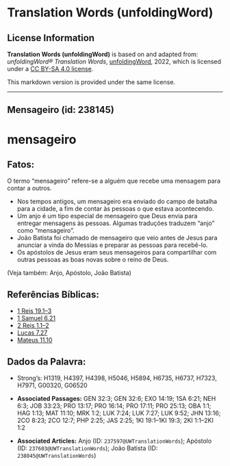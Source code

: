 # Translation Words (unfoldingWord)

## License Information

**Translation Words (unfoldingWord)** is based on and adapted from: _unfoldingWord® Translation Words_, [unfoldingWord](https://unfoldingword.org/utw), 2022, which is licensed under a [CC BY-SA 4.0 license](https://creativecommons.org/licenses/by-sa/4.0/legalcode.en).

This markdown version is provided under the same license.



--------------------------------

## Mensageiro (id: 238145)

mensageiro
==========

Fatos:
------

O termo “mensageiro” refere\-se a alguém que recebe uma mensagem para contar a outros.

* Nos tempos antigos, um mensageiro era enviado do campo de batalha para a cidade, a fim de contar às pessoas o que estava acontecendo.
* Um anjo é um tipo especial de mensageiro que Deus envia para entregar mensagens às pessoas. Algumas traduções traduzem “anjo” como “mensageiro”.
* João Batista foi chamado de mensageiro que veio antes de Jesus para anunciar a vinda do Messias e preparar as pessoas para recebê\-lo.
* Os apóstolos de Jesus eram seus mensageiros para compartilhar com outras pessoas as boas novas sobre o reino de Deus.

(Veja também: Anjo, Apóstolo, João Batista)

Referências Bíblicas:
---------------------

* [1 Reis 19\.1–3](https://ref.ly/1Kgs19:1-1Kgs19:3)
* [1 Samuel 6\.21](https://ref.ly/1Sam6:21)
* [2 Reis 1\.1–2](https://ref.ly/2Kgs1:1-2Kgs1:2)
* [Lucas 7\.27](https://ref.ly/Luke7:27)
* [Mateus 11\.10](https://ref.ly/Matt11:10)

Dados da Palavra:
-----------------

* Strong’s: H1319, H4397, H4398, H5046, H5894, H6735, H6737, H7323, H7971, G00320, G06520

* **Associated Passages:** GEN 32:3; GEN 32:6; EXO 14:19; 1SA 6:21; NEH 6:3; JOB 33:23; PRO 13:17; PRO 16:14; PRO 17:11; PRO 25:13; OBA 1:1; HAG 1:13; MAT 11:10; MRK 1:2; LUK 7:24; LUK 7:27; LUK 9:52; JHN 13:16; 2CO 8:23; 2CO 12:7; PHP 2:25; JAS 2:25; 1KI 19:1–1KI 19:3; 2KI 1:1–2KI 1:2
* **Associated Articles:** Anjo (ID: `237597@UWTranslationWords`); Apóstolo (ID: `237603@UWTranslationWords`); João Batista (ID: `238045@UWTranslationWords`)

